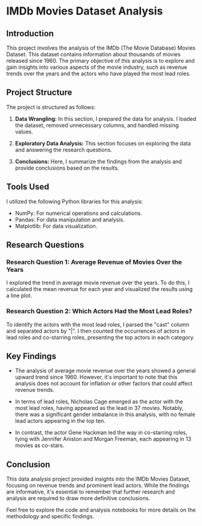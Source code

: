 # IMDb Movies Dataset Analysis

## Introduction

This project involves the analysis of the IMDb (The Movie Database) Movies Dataset. This dataset contains information about thousands of movies released since 1960. The primary objective of this analysis is to explore and gain insights into various aspects of the movie industry, such as revenue trends over the years and the actors who have played the most lead roles.

## Project Structure

The project is structured as follows:

1. **Data Wrangling:** In this section, I prepared the data for analysis. I loaded the dataset, removed unnecessary columns, and handled missing values. 

2. **Exploratory Data Analysis:** This section focuses on exploring the data and answering the research questions.

3. **Conclusions:** Here, I summarize the findings from the analysis and provide conclusions based on the results.

## Tools Used

I utilized the following Python libraries for this analysis:

- NumPy: For numerical operations and calculations.
- Pandas: For data manipulation and analysis.
- Matplotlib: For data visualization.

## Research Questions

### Research Question 1: Average Revenue of Movies Over the Years

I explored the trend in average movie revenue over the years. To do this, I calculated the mean revenue for each year and visualized the results using a line plot.

### Research Question 2: Which Actors Had the Most Lead Roles?

To identify the actors with the most lead roles, I parsed the "cast" column and separated actors by "|". I then counted the occurrences of actors in lead roles and co-starring roles, presenting the top actors in each category.

## Key Findings

- The analysis of average movie revenue over the years showed a general upward trend since 1960. However, it's important to note that this analysis does not account for inflation or other factors that could affect revenue trends.

- In terms of lead roles, Nicholas Cage emerged as the actor with the most lead roles, having appeared as the lead in 37 movies. Notably, there was a significant gender imbalance in this analysis, with no female lead actors appearing in the top ten.

- In contrast, the actor Gene Hackman led the way in co-starring roles, tying with Jennifer Aniston and Morgan Freeman, each appearing in 13 movies as co-stars.

## Conclusion

This data analysis project provided insights into the IMDb Movies Dataset, focusing on revenue trends and prominent lead actors. While the findings are informative, it's essential to remember that further research and analysis are required to draw more definitive conclusions.

Feel free to explore the code and analysis notebooks for more details on the methodology and specific findings.
